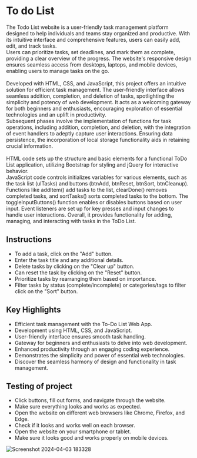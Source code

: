 # To do List
The Todo List website is a user-friendly task management platform designed to help individuals and teams stay organized and productive. With its intuitive interface and comprehensive features, users can easily add, edit, and track tasks. <br>
 Users can prioritize tasks, set deadlines, and mark them as complete, providing a clear overview of the progress. The website's responsive design ensures seamless access from desktops, laptops, and mobile devices, enabling users to manage tasks on the go. <br>
 <br>
 Developed with HTML, CSS, and JavaScript, this project offers an intuitive solution for efficient task management. The user-friendly interface allows seamless addition, completion, and deletion of tasks, spotlighting the simplicity and potency of web development. It acts as a welcoming gateway for both beginners and enthusiasts, encouraging exploration of essential technologies and an uplift in productivity. 
 <br>
 Subsequent phases involve the implementation of functions for task operations, including addition, completion, and deletion, with the integration of event handlers to adeptly capture user interactions. Ensuring data persistence, the incorporation of local storage functionality aids in retaining crucial information.
 <br>
 <br>
  HTML code sets up the structure and basic elements for a functional ToDo List application, utilizing Bootstrap for styling and jQuery for interactive behavior.
  <br>
 JavaScript code controls initializes variables for various elements, such as the task list (ulTasks) and buttons (btnAdd, btnReset, btnSort, btnCleanup). Functions like addItem() add tasks to the list, clearDone() removes completed tasks, and sortTasks() sorts completed tasks to the bottom. The toggleInputButtons() function enables or disables buttons based on user input. Event listeners are set up for key presses and input changes to handle user interactions. Overall, it provides functionality for adding, managing, and interacting with tasks in the ToDo List.
 
 ## Instructions 
- To add a task, click on the "Add" button.
- Enter the task title and any additional details.
- Delete tasks by clicking on the "Clear up" button.
- Can reset the task by clicking on the "Reset" button.
- Prioritize tasks by rearranging them based on importance.
- Filter tasks by status (complete/incomplete) or categories/tags to filter click on the "Sort" button.
## Key Highlights
- Efficient task management with the To-Do List Web App.
- Development using HTML, CSS, and JavaScript.
- User-friendly interface ensures smooth task handling.
- Gateway for beginners and enthusiasts to delve into web development.
- Enhanced productivity through an engaging coding experience.
- Demonstrates the simplicity and power of essential web technologies.
- Discover the seamless harmony of design and functionality in task management.
## Testing of project
- Click buttons, fill out forms, and navigate through the website.
- Make sure everything looks and works as expected.
- Open the website on different web browsers like Chrome, Firefox, and Edge.
- Check if it looks and works well on each browser.
- Open the website on your smartphone or tablet.
- Make sure it looks good and works properly on mobile devices.

![Screenshot 2024-04-03 183328](https://github.com/Sheethalshanthraj/Todo-List/assets/140137118/710b8ab2-cc05-4a10-b272-bcf3f3200d9f)

